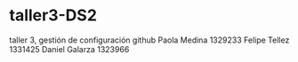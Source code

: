# taller3-DS2
taller 3, gestión de configuración github
Paola Medina 1329233
Felipe Tellez 1331425
Daniel Galarza 1323966
